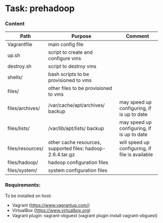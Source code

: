 # Task: prehadoop  
  
### Content
  
| Path | Purpose | Comment |
| ------ | ------ | ------ |
| Vagrantfile | main config file |
| up.sh | script to create and configure vms |
| destroy.sh | script to destroy vms |
| shells/ | bash scripts to be provisioned to vms |
| files/ | other files to be provisioned to vms |
| files/archives/ | /var/cache/apt/archives/ backup | may speed up configuring, if is up to date |
| files/lists/ | /var/lib/apt/lists/ backup | may speed up configuring, if is up to date |
| files/resources/ | other cache resources, supported files: hadoop-2.6.4.tar.gz | will speed up configuring, if file is available
| files/hadoop/ | hadoop configuration files |
| files/system/ | system configuration files |
  
### Requirements:
To be installed on host:
- Vagrant (https://www.vagrantup.com/)
- VirtualBox (https://www.virtualbox.org)
- Vagrant plugin: vagrant-vbguest (vagrant plugin install vagrant-vbguest)
